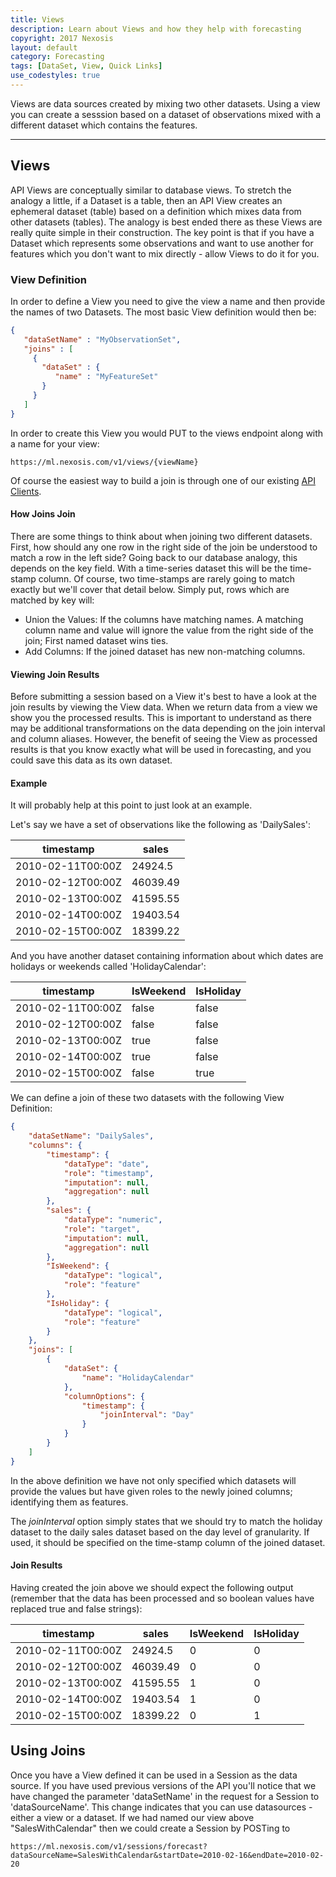 ```yaml
---
title: Views
description: Learn about Views and how they help with forecasting
copyright: 2017 Nexosis 
layout: default
category: Forecasting
tags: [DataSet, View, Quick Links]
use_codestyles: true
---
```


Views are data sources created by mixing two other datasets. Using a view you can create a sesssion based on a dataset of observations mixed with a different dataset which contains the features.

-----

## Views
API Views are conceptually similar to database views. To stretch the analogy a little, if a Dataset is a table, then an API View creates an ephemeral dataset (table) based on a definition which mixes data from other datasets (tables). The analogy is best ended there as these Views are really quite simple in their construction. The key point is that if you have a Dataset which represents some observations and want to use another for features which you don't want to mix directly - allow Views to do it for you.

### View Definition
In order to define a View you need to give the view a name and then provide the names of two Datasets. The most basic View definition would then be:

``` json
{
   "dataSetName" : "MyObservationSet",
   "joins" : [
     {
       "dataSet" : {
          "name" : "MyFeatureSet"
       }
     }
   ]
}
```
In order to create this View you would PUT to the views endpoint along with a name for your view:

```
https://ml.nexosis.com/v1/views/{viewName}
```
Of course the easiest way to build a join is through one of our existing [API Clients](http://docs.nexosis.com/clients/).

#### How Joins Join
There are some things to think about when joining two different datasets. First, how should any one row in the right side of the join be understood to match a row in the left side? Going back to our database analogy, this depends on the key field. With a time-series dataset this will be the time-stamp column. Of course, two time-stamps are rarely going to match exactly but we'll cover that detail below. Simply put, rows which are matched by key will:

- Union the Values: If the columns have matching names. A matching column name and value will ignore the value from the right side of the join; First named dataset wins ties.
- Add Columns: If the joined dataset has new non-matching columns.

#### Viewing Join Results
Before submitting a session based on a View it's best to have a look at the join results by viewing the View data. When we return data from a view we show you the processed results. This is important to understand as there may be additional transformations on the data depending on the join interval and column aliases. However, the benefit of seeing the View as processed results is that you know exactly what will be used in forecasting, and you could save this data as its own dataset.

#### Example
It will probably help at this point to just look at an example.

Let's say we have a set of observations like the following as 'DailySales':

<table class="table table-bordered mb20">
    <thead>
        <tr>
            <th>timestamp</th>
            <th>sales</th>
        </tr>
    </thead>
    <tbody>
        <tr class="success">
            <td>2010-02-11T00:00Z</td>
            <td class="right">24924.5</td>
        </tr>
        <tr class="success">
            <td>2010-02-12T00:00Z</td>
            <td class="right">46039.49</td>
        </tr>
        <tr class="success">
            <td>2010-02-13T00:00Z</td>
            <td class="right">41595.55</td>
        </tr>
        <tr class="success">
            <td>2010-02-14T00:00Z</td>
            <td class="right">19403.54</td>
        </tr>
        <tr class="info">
            <td>2010-02-15T00:00Z</td>
            <td class="right">18399.22</td>
        </tr>               
    </tbody>
</table>

And you have another dataset containing information about which dates are holidays or weekends called 'HolidayCalendar':

<table class="table table-bordered mb20">
    <thead>
        <tr>
            <th>timestamp</th>
            <th>IsWeekend</th>
            <th>IsHoliday</th>
        </tr>
    </thead>
    <tbody>
        <tr class="success">
            <td>2010-02-11T00:00Z</td>
            <td class="right">false</td>
            <td class="right">false</td>
        </tr>
        <tr class="success">
            <td>2010-02-12T00:00Z</td>
            <td class="right">false</td>
            <td class="right">false</td>
        </tr>
        <tr class="success">
            <td>2010-02-13T00:00Z</td>
            <td class="right">true</td>
            <td class="right">false</td>
        </tr>
        <tr class="success">
            <td>2010-02-14T00:00Z</td>
            <td class="right">true</td>
            <td class="right">false</td>
        </tr>
        <tr class="info">
            <td>2010-02-15T00:00Z</td>
            <td class="right">false</td>
            <td class="right">true</td>
        </tr>               
    </tbody>
</table>

We can define a join of these two datasets with the following View Definition:

``` json
{
	"dataSetName": "DailySales",
	"columns": {
		"timestamp": {
			"dataType": "date",
			"role": "timestamp",
			"imputation": null,
			"aggregation": null
		},
		"sales": {
			"dataType": "numeric",
			"role": "target",
			"imputation": null,
			"aggregation": null
		},
		"IsWeekend": {
			"dataType": "logical",
			"role": "feature"
		},
		"IsHoliday": {
			"dataType": "logical",
			"role": "feature"
		}
	},
	"joins": [
		{
			"dataSet": {
				"name": "HolidayCalendar"
			},
			"columnOptions": {
				"timestamp": { 
					"joinInterval": "Day"
				}
			}
		}
	]
}
```
In the above definition we have not only specified which datasets will provide the values but have given roles to the newly joined columns; identifying them as features.

The *joinInterval* option simply states that we should try to match the holiday dataset to the daily sales dataset based on the day level of granularity. If used, it should be specified on the time-stamp column of the joined dataset.

#### Join Results
Having created the join above we should expect the following output (remember that the data has been processed and so boolean values have replaced true and false strings):

<table class="table table-bordered mb20">
    <thead>
        <tr>
            <th>timestamp</th>
            <th>sales</th>
            <th>IsWeekend</th>
            <th>IsHoliday</th>
        </tr>
    </thead>
    <tbody>
        <tr class="success">
            <td>2010-02-11T00:00Z</td>
            <td class="right">24924.5</td>
            <td class="right">0</td>
            <td class="right">0</td>
        </tr>
        <tr class="success">
            <td>2010-02-12T00:00Z</td>
            <td class="right">46039.49</td>
            <td class="right">0</td>
            <td class="right">0</td>
        </tr>
        <tr class="success">
            <td>2010-02-13T00:00Z</td>
            <td class="right">41595.55</td>
            <td class="right">1</td>
            <td class="right">0</td>
        </tr>
        <tr class="success">
            <td>2010-02-14T00:00Z</td>
            <td class="right">19403.54</td>
            <td class="right">1</td>
            <td class="right">0</td>
        </tr>
        <tr class="info">
            <td>2010-02-15T00:00Z</td>
             <td class="right">18399.22</td>
            <td class="right">0</td>
            <td class="right">1</td>
        </tr>               
    </tbody>
</table>

## Using Joins
Once you have a View defined it can be used in a Session as the data source. If you have used previous versions of the API you'll notice that we have changed the parameter 'dataSetName' in the request for a Session to 'dataSourceName'. This change indicates that you can use datasources - either a view or a dataset. If we had named our view above "SalesWithCalendar" then we could create a Session by POSTing to 

```
https://ml.nexosis.com/v1/sessions/forecast?dataSourceName=SalesWithCalendar&startDate=2010-02-16&endDate=2010-02-20
``` 
